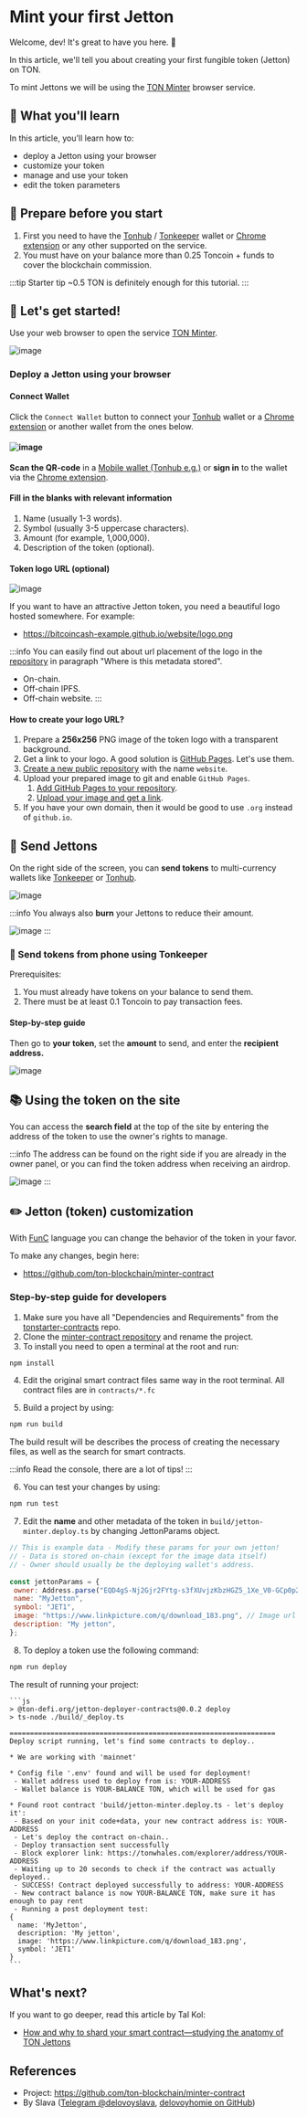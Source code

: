 # Mint your first Jetton

Welcome, dev! It's great to have you here. 👋

In this article, we'll tell you about creating your first fungible token (Jetton) on TON.

To mint Jettons we will be using the [TON Minter](https://minter.ton.org/) browser service.

## 📖 What you'll learn

In this article, you'll learn how to:

- deploy a Jetton using your browser
- customize your token
- manage and use your token
- edit the token parameters

## 📌 Prepare before you start

1. First you need to have the [Tonhub](https://ton.app/wallets/tonhub-wallet) / [Tonkeeper](https://ton.app/wallets/tonkeeper) wallet or [Chrome extension](https://ton.app/wallets/chrome-plugin) or any other supported on the service.
2. You must have on your balance more than 0.25 Toncoin + funds to cover the blockchain commission.

:::tip Starter tip
~0.5 TON is definitely enough for this tutorial.
:::

## 🚀 Let's get started!

Use your web browser to open the service [TON Minter](https://minter.ton.org/).

![image](/img/tutorials/jetton/jetton-main-page.png)

### Deploy a Jetton using your browser

#### Connect Wallet

Click the `Connect Wallet` button to connect your [Tonhub](https://ton.app/wallets/tonhub-wallet) wallet or a [Chrome extension](https://ton.app/wallets/chrome-plugin) or another wallet from the ones below.

#### ![image](/img/tutorials/jetton/jetton-connect-wallet.png)

**Scan the QR-code** in a [Mobile wallet (Tonhub e.g.)](https://ton.app/wallets/tonhub-wallet) or **sign in** to the wallet via the [Chrome extension](https://ton.app/wallets/chrome-plugin).

#### Fill in the blanks with relevant information

1. Name (usually 1-3 words).
2. Symbol (usually 3-5 uppercase characters).
3. Amount (for example, 1,000,000).
4. Description of the token (optional).

#### Token logo URL (optional)

![image](/img/tutorials/jetton/jetton-token-logo.png)

If you want to have an attractive Jetton token, you need a beautiful logo hosted somewhere.  For example:

- https://bitcoincash-example.github.io/website/logo.png

:::info
You can easily find out  about url placement of the logo in the [repository](https://github.com/ton-blockchain/minter-contract#jetton-metadata-field-best-practices) in paragraph "Where is this metadata stored".

- On-chain.
- Off-chain IPFS.
- Off-chain website.
  :::

#### How to create your logo URL?

1. Prepare a **256x256** PNG image of the token logo with a transparent background.
2. Get a link to your logo. A good solution is [GitHub Pages](https://pages.github.com/). Let's use them.
3. [Create a new public repository](https://docs.github.com/en/get-started/quickstart/create-a-repo) with the name `website`.
4. Upload your prepared image to git and enable `GitHub Pages`.
   1. [Add GitHub Pages to your repository](https://docs.github.com/en/pages/getting-started-with-github-pages/creating-a-github-pages-site).
   2. [Upload your image and get a link](https://docs.github.com/en/repositories/working-with-files/managing-files/adding-a-file-to-a-repository).
5. If you have your own domain, then it would be good to use `.org` instead of `github.io`.

## 💸 Send Jettons

On the right side of the screen, you can **send tokens** to multi-currency wallets like [Tonkeeper](https://tonkeeper.com/) or [Tonhub](https://ton.app/wallets/tonhub-wallet).

![image](/img/tutorials/jetton/jetton-send-tokens.png)

:::info
You always also **burn** your Jettons to reduce their amount.

![image](/img/tutorials/jetton/jetton-burn-tokens.png)
:::

### 📱 Send tokens from phone using Tonkeeper

Prerequisites:

1. You must already have tokens on your balance to send them.
2. There must be at least 0.1 Toncoin to pay transaction fees.

#### Step-by-step guide

Then go to **your token**, set the **amount** to send, and enter the **recipient address.**

![image](/img/tutorials/jetton/jetton-send-tutorial.png)

## 📚 Using the token on the site

You can access the **search field** at the top of the site by entering the address of the token to use the owner's rights to manage.

:::info
The address can be found on the right side if you are already in the owner panel, or you can find the token address when receiving an airdrop.

![image](/img/tutorials/jetton/jetton-wallet-address.png)
:::

## ✏️ Jetton (token) customization

With [FunC](/develop/func/overview) language you can change the behavior of the token in your favor.

To make any changes, begin here:

- https://github.com/ton-blockchain/minter-contract

### Step-by-step guide for developers

1. Make sure you have all "Dependencies and Requirements" from the [tonstarter-contracts](https://github.com/ton-defi-org/tonstarter-contracts) repo.
2. Clone the [minter-contract repository](https://github.com/ton-blockchain/minter-contract) and rename the project.
3. To install you need to open a terminal at the root and run:

```bash npm2yarn
npm install
```

4. Edit the original smart contract files same way in the root terminal. All contract files are in `contracts/*.fc`

5. Build a project by using:

```bash npm2yarn
npm run build
```

The build result will be describes the process of creating the necessary files, as well as the search for smart contracts.

:::info
Read the console, there are a lot of tips!
:::

6. You can test your changes by using:

```bash npm2yarn
npm run test
```

7. Edit the **name** and other metadata of the token in `build/jetton-minter.deploy.ts` by changing JettonParams object.

```js
// This is example data - Modify these params for your own jetton!
// - Data is stored on-chain (except for the image data itself)
// - Owner should usually be the deploying wallet's address.
  
const jettonParams = {
 owner: Address.parse("EQD4gS-Nj2Gjr2FYtg-s3fXUvjzKbzHGZ5_1Xe_V0-GCp0p2"),
 name: "MyJetton",
 symbol: "JET1",
 image: "https://www.linkpicture.com/q/download_183.png", // Image url
 description: "My jetton",
};
```

8. To deploy a token use the following command:

```bash npm2yarn
npm run deploy
```

The result of running your project:

````
```js
> @ton-defi.org/jetton-deployer-contracts@0.0.2 deploy
> ts-node ./build/_deploy.ts

=================================================================
Deploy script running, let's find some contracts to deploy..

* We are working with 'mainnet'

* Config file '.env' found and will be used for deployment!
 - Wallet address used to deploy from is: YOUR-ADDRESS
 - Wallet balance is YOUR-BALANCE TON, which will be used for gas

* Found root contract 'build/jetton-minter.deploy.ts - let's deploy it':
 - Based on your init code+data, your new contract address is: YOUR-ADDRESS
 - Let's deploy the contract on-chain..
 - Deploy transaction sent successfully
 - Block explorer link: https://tonwhales.com/explorer/address/YOUR-ADDRESS
 - Waiting up to 20 seconds to check if the contract was actually deployed..
 - SUCCESS! Contract deployed successfully to address: YOUR-ADDRESS
 - New contract balance is now YOUR-BALANCE TON, make sure it has enough to pay rent
 - Running a post deployment test:
{
  name: 'MyJetton',
  description: 'My jetton',
  image: 'https://www.linkpicture.com/q/download_183.png',
  symbol: 'JET1'
}
```
````

## What's next?

If you want to go deeper, read this article by Tal Kol:

- [How and why to shard your smart contract—studying the anatomy of TON Jettons](https://blog.ton.org/how-to-shard-your-ton-smart-contract-and-why-studying-the-anatomy-of-tons-jettons)

## References

- Project: https://github.com/ton-blockchain/minter-contract
- By Slava ([Telegram @delovoyslava](https://t.me/delovoyslava), [delovoyhomie on GitHub](https://github.com/delovoyhomie))
